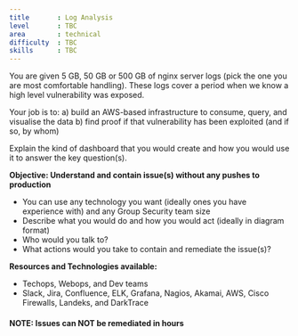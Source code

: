 ```yaml
---
title       : Log Analysis
level       : TBC
area        : technical
difficulty  : TBC
skills      : TBC
---
```


You are given 5 GB, 50 GB or 500 GB of nginx server logs (pick the one you are most comfortable handling). These logs cover a period when we know a high level vulnerability was exposed.

Your job is to:
a) build an AWS-based infrastructure to consume, query, and visualise the data
b) find proof if that vulnerability has been exploited (and if so, by whom)

Explain the kind of dashboard that you would create and how you would use it to answer the key question(s).

**Objective: Understand and contain issue(s) without any pushes to production**

* You can use any technology you want (ideally ones you have experience with) and any Group Security team size
* Describe what you would do and how you would act (ideally in diagram format)
* Who would you talk to?
* What actions would you take to contain and remediate the issue(s)?

**Resources and Technologies available:**

* Techops, Webops, and Dev teams
* Slack, Jira, Confluence, ELK, Grafana, Nagios, Akamai, AWS, Cisco Firewalls, Landeks, and DarkTrace

#### NOTE: Issues can NOT be remediated in hours

